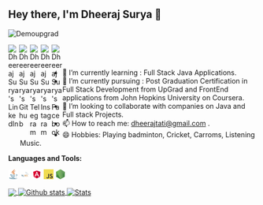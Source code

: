 ## Hey there, I'm Dheeraj Surya 👋

<p align="left"> <img src="https://komarev.com/ghpvc/?username=Demoupgrad&label=Views&color=blue&style=plastic" alt="Demoupgrad" /> </p>

<a href="https://www.linkedin.com/in/dheerajsuryathati/">
  <img align="left" alt="Dheeraj Surya's LinkedIn" width="22px" src="https://cdn.jsdelivr.net/npm/simple-icons@v3/icons/linkedin.svg" />
</a>
<a href="https://github.com/DheerajSurya">
  <img align="left" alt="Dheeraj Surya's Github" width="22px" src="https://cdn.jsdelivr.net/npm/simple-icons@v3/icons/github.svg" />
</a>
<a href="+91-9505440518">
  <img align="left" alt="Dheeraj Surya's Telegram" width="22px" src="https://cdn.jsdelivr.net/npm/simple-icons@v3/icons/telegram.svg" />
</a>
<a href="https://www.instagram.com/__.s.u.r.y.a.___/">
  <img align="left" alt="Dheeraj Surya's Instagram" width="22px" src="https://cdn.jsdelivr.net/npm/simple-icons@v3/icons/instagram.svg" />
</a>
<a href="https://www.facebook.com/dheeraj.surya.7/">
  <img align="left" alt="Dheeraj Surya's Facebook" width="22px" src="https://cdn.jsdelivr.net/npm/simple-icons@v3/icons/facebook.svg" />
</a>


<br/>
<br/>


- 🔭 I’m currently learning : Full Stack Java Applications.
- 🌱 I’m currently pursuing : Post Graduation Certification in Full Stack Development from UpGrad and                                FrontEnd applications from John Hopkins University on Coursera.
- 👯 I’m looking to collaborate with companies on Java and Full stack Projects.
- 📫 How to reach me: dheerajtati@gmail.com . 
- 😄 Hobbies: Playing badminton, Cricket, Carroms, Listening Music.


**Languages and Tools:**

<code><img height="20" src="https://raw.githubusercontent.com/github/explore/80688e429a7d4ef2fca1e82350fe8e3517d3494d/topics/java/java.png"></code>
<code><img height="20" src="https://raw.githubusercontent.com/github/explore/80688e429a7d4ef2fca1e82350fe8e3517d3494d/topics/mysql/mysql.png"></code>
<code><img height="20" src="https://raw.githubusercontent.com/github/explore/80688e429a7d4ef2fca1e82350fe8e3517d3494d/topics/angular/angular.png"></code>
<code><img height="20" src="https://raw.githubusercontent.com/github/explore/80688e429a7d4ef2fca1e82350fe8e3517d3494d/topics/javascript/javascript.png"></code>
<code><img height="20" src="https://raw.githubusercontent.com/github/explore/80688e429a7d4ef2fca1e82350fe8e3517d3494d/topics/nodejs/nodejs.png"></code> 



<a href="https://github.com/DheerajSurya">
  <img align="center" src="https://github-readme-stats.vercel.app/api/top-langs/?username=DheerajSurya&theme=dark&hide_langs_below=1" />
</a>
<a href="https://github.com/DheerajSurya">
 <img align="center" src="https://github-readme-stats.vercel.app/api?username=DheerajSurya&show_icons=true&theme=dark&line_height=27" alt="Github stats"/>
 <img align="center" src="https://github-readme-stats.vercel.app/api?username=DheerajSurya&show_icons=true&theme=dark&line_height=27" alt="Stats"/>
</a>


<div align="center">
  
  
</div>
